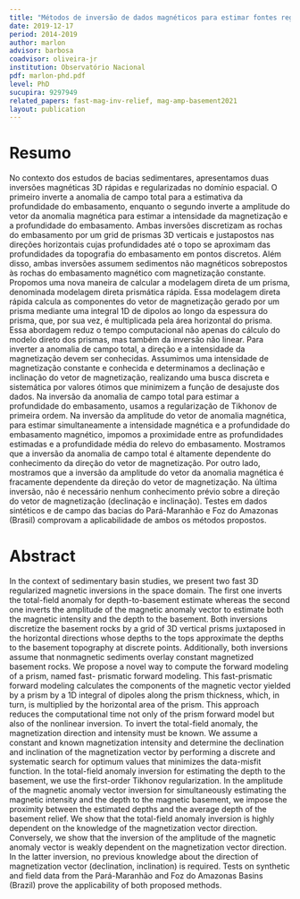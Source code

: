 ```yaml
---
title: "Métodos de inversão de dados magnéticos para estimar fontes regionais"
date: 2019-12-17
period: 2014-2019
author: marlon
advisor: barbosa
coadvisor: oliveira-jr
institution: Observatório Nacional
pdf: marlon-phd.pdf
level: PhD
sucupira: 9297949
related_papers: fast-mag-inv-relief, mag-amp-basement2021
layout: publication
---
```


# Resumo

No contexto dos estudos de bacias sedimentares, apresentamos duas inversões magnéticas 3D rápidas e regularizadas no domínio espacial. O primeiro inverte a anomalia de campo total para a estimativa da profundidade do embasamento, enquanto o segundo inverte a amplitude do vetor da anomalia magnética para estimar a intensidade da magnetização e a profundidade do embasamento. Ambas inversões discretizam as rochas do embasamento por um grid de prismas 3D verticais e justapostos nas direções horizontais cujas profundidades até o topo se aproximam das profundidades da topografia do embasamento em pontos discretos. Além disso, ambas inversões assumem sedimentos não magnéticos sobrepostos às rochas do embasamento magnético com magnetização constante. Propomos uma nova maneira de calcular a modelagem direta de um prisma, denominada modelagem direta prismática rápida. Essa modelagem direta rápida calcula as componentes do vetor de magnetização gerado por um prisma mediante uma integral 1D de dipolos ao longo da espessura do prisma, que, por sua vez, é multiplicada pela área horizontal do prisma. Essa abordagem reduz o tempo computacional não apenas do cálculo do modelo direto dos prismas, mas também da inversão não linear. Para inverter a anomalia de campo total, a direção e a intensidade da magnetização devem ser conhecidas. Assumimos uma intensidade de magnetização constante e conhecida e determinamos a declinação e inclinação do vetor de magnetização, realizando uma busca discreta e sistemática por valores ótimos que minimizem a função de desajuste dos dados. Na inversão da anomalia de campo total para estimar a profundidade do embasamento, usamos a regularização de Tikhonov de primeira ordem. Na inversão da amplitude do vetor de anomalia magnética, para estimar simultaneamente a intensidade magnética e a profundidade do embasamento magnético, impomos a proximidade entre as profundidades estimadas e a profundidade média do relevo do embasamento. Mostramos que a inversão da anomalia de campo total é altamente dependente do conhecimento da direção do vetor de magnetização. Por outro lado, mostramos que a inversão da amplitude do vetor da anomalia magnética é fracamente dependente da direção do vetor de magnetização. Na última inversão, não é necessário nenhum conhecimento prévio sobre a direção do vetor de magnetização (declinação e inclinação). Testes em dados sintéticos e de campo das bacias do Pará-Maranhão e Foz do Amazonas (Brasil) comprovam a aplicabilidade de ambos os métodos propostos.

# Abstract

In the context of sedimentary basin studies, we present two fast 3D regularized magnetic inversions in the space domain. The first one inverts the total-field anomaly for depth-to-basement estimate whereas the second one inverts the amplitude of the magnetic anomaly vector to estimate both the magnetic intensity and the depth to the basement. Both inversions discretize the basement rocks by a grid of 3D vertical prisms juxtaposed in the horizontal directions whose depths to the tops approximate the depths to the basement topography at discrete points. Additionally, both inversions assume that nonmagnetic sediments overlay constant magnetized basement rocks. We propose a novel way to compute the forward modeling of a prism, named fast- prismatic forward modeling. This fast-prismatic forward modeling calculates the components of the magnetic vector yielded by a prism by a 1D integral of dipoles along the prism thickness, which, in turn, is multiplied by the horizontal area of the prism. This approach reduces the computational time not only of the prism forward model but also of the nonlinear inversion. To invert the total-field anomaly, the magnetization direction and intensity must be known. We assume a constant and known magnetization intensity and determine the declination and inclination of the magnetization vector by performing a discrete and systematic search for optimum values that minimizes the data-misfit function. In the total-field anomaly inversion for estimating the depth to the basement, we use the first-order Tikhonov regularization. In the amplitude of the magnetic anomaly vector inversion for simultaneously estimating the magnetic intensity and the depth to the magnetic basement, we impose the proximity between the estimated depths and the average depth of the basement relief. We show that the total-field anomaly inversion is highly dependent on the knowledge of the magnetization vector direction. Conversely, we show that the inversion of the amplitude of the magnetic anomaly vector is weakly dependent on the magnetization vector direction. In the latter inversion, no previous knowledge about the direction of magnetization vector (declination, inclination) is required. Tests on synthetic and field data from the Pará-Maranhão and Foz do Amazonas Basins (Brazil) prove the applicability of both proposed methods.
